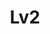 ---
# Featured tags need to have either the `list` or `grid` layout (PRO only).
layout: list

# The title of the tag's page.
title: Lv2

# The name of the tag, used in a post's front matter (e.g. tags: [<slug>]).
slug: lv2

# (Optional) Write a short (~150 characters) description of this featured tag.
description: >
  This is a Programmers Lv2 Log.
# (Optional) You can disable grouping posts by date.
# no_groups: true

# Exclude this example category from the sitemap.
# DON'T USE THIS SETTING IN YOUR CATEGORIES!
sitemap: true
---